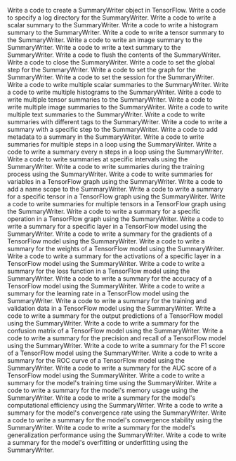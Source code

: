 Write a code to create a SummaryWriter object in TensorFlow.
Write a code to specify a log directory for the SummaryWriter.
Write a code to write a scalar summary to the SummaryWriter.
Write a code to write a histogram summary to the SummaryWriter.
Write a code to write a tensor summary to the SummaryWriter.
Write a code to write an image summary to the SummaryWriter.
Write a code to write a text summary to the SummaryWriter.
Write a code to flush the contents of the SummaryWriter.
Write a code to close the SummaryWriter.
Write a code to set the global step for the SummaryWriter.
Write a code to set the graph for the SummaryWriter.
Write a code to set the session for the SummaryWriter.
Write a code to write multiple scalar summaries to the SummaryWriter.
Write a code to write multiple histograms to the SummaryWriter.
Write a code to write multiple tensor summaries to the SummaryWriter.
Write a code to write multiple image summaries to the SummaryWriter.
Write a code to write multiple text summaries to the SummaryWriter.
Write a code to write summaries with different tags to the SummaryWriter.
Write a code to write a summary with a specific step to the SummaryWriter.
Write a code to add metadata to a summary in the SummaryWriter.
Write a code to write summaries for multiple steps in a loop using the SummaryWriter.
Write a code to write a summary every n steps in a loop using the SummaryWriter.
Write a code to write summaries at specific intervals using the SummaryWriter.
Write a code to write summaries during the training process using the SummaryWriter.
Write a code to write summaries for variables in a TensorFlow graph using the SummaryWriter.
Write a code to add a name scope to the SummaryWriter.
Write a code to write a summary for a specific tensor in a TensorFlow graph using the SummaryWriter.
Write a code to write summaries for multiple tensors in a TensorFlow graph using the SummaryWriter.
Write a code to write a summary for a specific operation in a TensorFlow graph using the SummaryWriter.
Write a code to write a summary for a specific layer in a TensorFlow model using the SummaryWriter.
Write a code to write a summary for the gradients of a TensorFlow model using the SummaryWriter.
Write a code to write a summary for the weights of a TensorFlow model using the SummaryWriter.
Write a code to write a summary for the activations of a specific layer in a TensorFlow model using the SummaryWriter.
Write a code to write a summary for the loss function in a TensorFlow model using the SummaryWriter.
Write a code to write a summary for the accuracy of a TensorFlow model using the SummaryWriter.
Write a code to write a summary for the learning rate in a TensorFlow model using the SummaryWriter.
Write a code to write a summary for the training and validation data in a TensorFlow model using the SummaryWriter.
Write a code to write a summary for the output predictions of a TensorFlow model using the SummaryWriter.
Write a code to write a summary for the confusion matrix of a TensorFlow model using the SummaryWriter.
Write a code to write a summary for the precision and recall of a TensorFlow model using the SummaryWriter.
Write a code to write a summary for the F1 score of a TensorFlow model using the SummaryWriter.
Write a code to write a summary for the ROC curve of a TensorFlow model using the SummaryWriter.
Write a code to write a summary for the AUC score of a TensorFlow model using the SummaryWriter.
Write a code to write a summary for the model's training time using the SummaryWriter.
Write a code to write a summary for the model's memory usage using the SummaryWriter.
Write a code to write a summary for the model's computational efficiency using the SummaryWriter.
Write a code to write a summary for the model's convergence rate using the SummaryWriter.
Write a code to write a summary for the model's convergence stability using the SummaryWriter.
Write a code to write a summary for the model's generalization performance using the SummaryWriter.
Write a code to write a summary for the model's overfitting or underfitting using the SummaryWriter.




